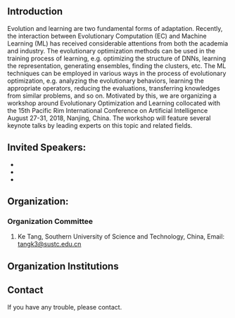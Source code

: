 ## Introduction
Evolution and learning are two fundamental forms of adaptation. Recently, the interaction between Evolutionary Computation 
(EC) and Machine Learning (ML) has received considerable attentions from both the academia and industry. The evolutionary
optimization methods can be used in the training process of learning, e.g. optimizing the structure of DNNs, learning the
representation, generating ensembles, finding the clusters, etc. The ML techniques can be employed in various ways in the
process of evolutionary optimization, e.g. analyzing the evolutionary behaviors, learning the appropriate operators, 
reducing the evaluations, transferring knowledges from similar problems, and so on. Motivated by this, we are organizing a
workshop around Evolutionary Optimization and Learning collocated with the 15th Pacific Rim International Conference on 
Artificial Intelligence August 27-31, 2018, Nanjing, China. The workshop will feature several keynote talks by leading
experts on this topic and related fields. 

## Invited Speakers:
- 
- 
- 

## Organization:
### Organization Committee
1. Ke Tang, Southern University of Science and Technology, China, Email: tangk3@sustc.edu.cn


## Organization Institutions

## Contact

If you have any trouble, please contact.

